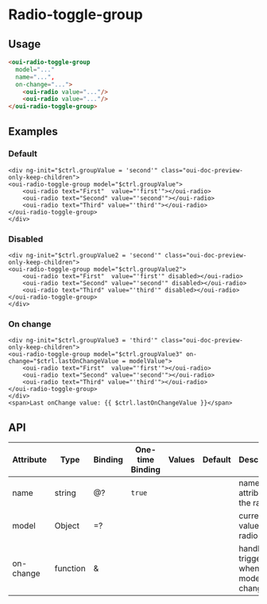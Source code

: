 # Radio-toggle-group

<component-status cx-design="complete" ux="rc"></component-status>

## Usage

```html
<oui-radio-toggle-group
  model="..."
  name="...",
  on-change="...">
    <oui-radio value="..."/>
    <oui-radio value="..."/>
</oui-radio-toggle-group>
```

## Examples

### Default

```html:preview
<div ng-init="$ctrl.groupValue = 'second'" class="oui-doc-preview-only-keep-children">
<oui-radio-toggle-group model="$ctrl.groupValue">
    <oui-radio text="First"  value="'first'"></oui-radio>
    <oui-radio text="Second" value="'second'"></oui-radio>
    <oui-radio text="Third" value="'third'"></oui-radio>
</oui-radio-toggle-group>
</div>
```

### Disabled

```html:preview
<div ng-init="$ctrl.groupValue2 = 'second'" class="oui-doc-preview-only-keep-children">
<oui-radio-toggle-group model="$ctrl.groupValue2">
    <oui-radio text="First"  value="'first'" disabled></oui-radio>
    <oui-radio text="Second" value="'second'" disabled></oui-radio>
    <oui-radio text="Third" value="'third'" disabled></oui-radio>
</oui-radio-toggle-group>
</div>
```

### On change

```html:preview
<div ng-init="$ctrl.groupValue3 = 'third'" class="oui-doc-preview-only-keep-children">
<oui-radio-toggle-group model="$ctrl.groupValue3" on-change="$ctrl.lastOnChangeValue = modelValue">
    <oui-radio text="First"  value="'first'"></oui-radio>
    <oui-radio text="Second" value="'second'"></oui-radio>
    <oui-radio text="Third" value="'third'"></oui-radio>
</oui-radio-toggle-group>
</div>
<span>Last onChange value: {{ $ctrl.lastOnChangeValue }}</span>
```

## API

| Attribute     | Type                    | Binding | One-time Binding | Values                   | Default | Description
| ----          | ----                    | ----    | ----             | ----                     | ----    | ----
| name          | string                  | @?      | `true`           |                          |         | name attribute of the radio
| model         | Object                  | =?      |                  |                          |         | current value of the radio
| on-change     | function                | &       |                  |                          |         | handler triggered when model has changed
